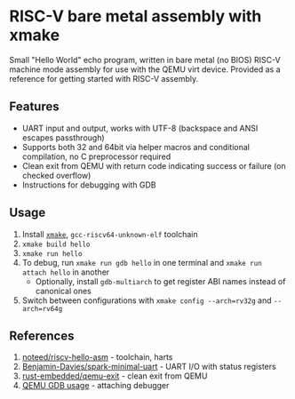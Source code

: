 # RISC-V bare metal assembly with xmake
Small "Hello World" echo program, written in bare metal (no BIOS) RISC-V machine mode assembly for use with the QEMU virt device.
Provided as a reference for getting started with RISC-V assembly.

## Features
* UART input and output, works with UTF-8 (backspace and ANSI escapes passthrough)
* Supports both 32 and 64bit via helper macros and conditional compilation, no C preprocessor required
* Clean exit from QEMU with return code indicating success or failure (on checked overflow)
* Instructions for debugging with GDB

## Usage
1. Install [`xmake`](https://xrepo.xmake.io/#/getting_started?id=get-started), `gcc-riscv64-unknown-elf` toolchain
1. `xmake build hello`
1. `xmake run hello`
1. To debug, run `xmake run gdb hello` in one terminal and `xmake run attach hello` in another
    * Optionally, install `gdb-multiarch` to get register ABI names instead of canonical ones
1. Switch between configurations with `xmake config --arch=rv32g` and `--arch=rv64g`

## References
1. [noteed/riscv-hello-asm](https://github.com/noteed/riscv-hello-asm.git) - toolchain, harts
1. [Benjamin-Davies/spark-minimal-uart](https://github.com/Benjamin-Davies/spark-minimal-uart.git) - UART I/O with status registers
1. [rust-embedded/qemu-exit](https://github.com/rust-embedded/qemu-exit) - clean exit from QEMU
1. [QEMU GDB usage](https://qemu-project.gitlab.io/qemu/system/gdb.html) - attaching debugger

